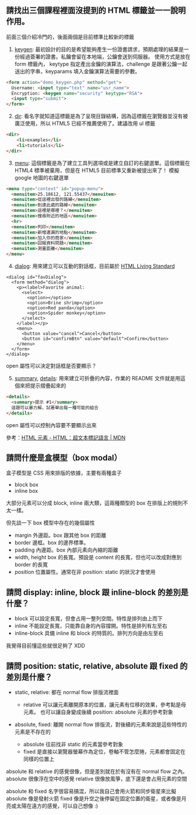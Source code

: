 ## 請找出三個課程裡面沒提到的 HTML 標籤並一一說明作用。

前面三個介紹冷門的，後面兩個是目前標準比較新的標籤

1. [keygen](https://developer.mozilla.org/en-US/docs/Web/HTML/Element/keygen): 最初設計的目的是希望能夠產生一份證書請求，預期處理的結果是一份經過簽署的證書。私鑰會留在本地端，公鑰會送到伺服器。
使用方式是放在 form 標籤內， keytype 指定產出金鑰的演算法，challenge 是跟著公鑰一起送出的字串，keyparams 填入金鑰演算法需要的參數。

```html
<form action="demo_keygen.php" method="get">
  Username: <input type="text" name="usr_name">
  Encryption: <keygen name="security" keytype="RSA">
  <input type="submit">
</form>
```

2. [dir](https://developer.mozilla.org/en-US/docs/Web/HTML/Element/dir): 看名字就知道這標籤是為了呈現目錄結構，因為這標籤在瀏覽器並沒有被廣泛使用，所以 HTML5 已經不推薦使用了。建議改用 ul 標籤
```html
<dir>
    <li>examples</li>
    <li>tutorials</li>
</dir>
```

3. [menu](https://developer.mozilla.org/en-US/docs/Web/HTML/Element/menu): 這個標籤是為了建立工具列選項或是建立自訂的右鍵選單。這個標籤在 HTML4 標準被棄用，但是在 HTML5 目前標準又重新被提出來了！
模擬 google 地圖的右鍵選單
```html
<menu type="context" id="popup-menu">
  <menuitem>25.18612, 121.55437</menuitem>
  <menuitem>從這裡出發的路線</menuitem>
  <menuitem>到達此處的路線</menuitem>
  <menuitem>這裡是哪裡？</menuitem>
  <menuitem>搜尋附近的地區</menuitem>
  <hr>
  <menuitem>列印</menuitem>
  <menuitem>新增遺漏的地點</menuitem>
  <menuitem>加入你的商家</menuitem>
  <menuitem>回報資料問題</menuitem>
  <menuitem>測量距離</menuitem>
</menu>
```

4. [dialog](https://developer.mozilla.org/en-US/docs/Web/HTML/Element/dialog): 用來建立可以互動的對話框，目前屬於 [HTML Living Standard](https://html.spec.whatwg.org/multipage/forms.html#the-dialog-element)
```
<dialog id="favDialog">
  <form method="dialog">
    <p><label>Favorite animal:
      <select>
        <option></option>
        <option>Brine shrimp</option>
        <option>Red panda</option>
        <option>Spider monkey</option>
      </select>
    </label></p>
    <menu>
      <button value="cancel">Cancel</button>
      <button id="confirmBtn" value="default">Confirm</button>
    </menu>
  </form>
</dialog>
```
open 屬性可以決定對話框是否要顯示？

5. [summary](https://developer.mozilla.org/zh-TW/docs/Web/HTML/Element/summary), [details](https://developer.mozilla.org/en-US/docs/Web/HTML/Element/details): 用來建立可折疊的內容，作業的 README 文件就是用這個來把提示摺疊起來的
```html
<details>
  <summary>提示 #1</summary>
  這題可以暴力解，試著舉出每一種可能的組合
</details>
```
open 屬性可以控制內容要不要顯示出來

參考：[HTML 元素 - HTML：超文本標記語言 | MDN](https://developer.mozilla.org/zh-TW/docs/Web/HTML/Element)

## 請問什麼是盒模型（box modal）

盒子模型是 CSS 用來排版的依據，主要有兩種盒子
- block box
- inline box

大部分元素可以分成 block, inline 兩大類，這兩種類型的 box 在排版上的規則不太一樣。

但先談一下 box 模型中存在的幾個屬性
- margin 外邊距。box 跟其他 box 的距離
- border 邊框。box 的邊界標準。
- padding 內邊距。box 內部元素向內縮的距離
- width, height box 的長寬。預設是 content 的長寬，但也可以改成對應到 border 的長寬
- position 位置屬性。通常在非 position: static 的狀況才會使用

## 請問 display: inline, block 跟 inline-block 的差別是什麼？

- block 可以設定長寬，但會占用一整列空間。特性是排列由上而下
- inline 不能設定長寬，只能靠自身的內容撐開。特性是排列有左至右
- inline-block 具備 inline 和 block 的特質的。排列方向是由左至右

我覺得目前懂這些就很足夠了 XDD

## 請問 position: static, relative, absolute 跟 fixed 的差別是什麼？

- static, relative: 都在 normal flow 排版流裡面
  - relative 可以讓元素離開原本的位置，讓元素有位移的效果，參考點是母元素。
    也可以讓自身變成後續 position: absolute 元素的參考對象

- absolute, fixed: 離開 normal flow 排版流，對後續的元素來說是這些特性的元素是不存在的
  - absolute 往前找非 static 的元素當參考對象
  - fixed 是直接以瀏覽器螢幕作為定位，卷軸不管怎麼捲，元素都會固定在同樣的位置上

absolute 和 relative 的感覺很像，但是差別就在於有沒有在 normal flow 之內。
absolute 很像浮在空中的感覺
relative 很像放風箏，底下還是會占用元素的空間

absolute 和 fixed 名字很容易搞混，所以我自己會用火箭和同步衛星來比擬
absolute 像是發射火箭
fixed 像是升空之後停留在固定位置的衛星，或者像是月亮或太陽在遠方的感覺，可以自己想像 :)

